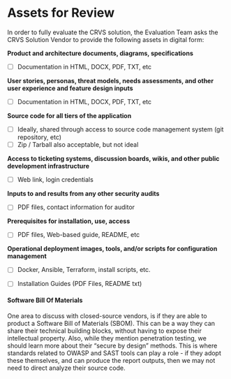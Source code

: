 # Assets for Review

In order to fully evaluate the CRVS solution, the Evaluation Team asks the CRVS Solution Vendor to provide the following assets in digital form:

**Product and architecture documents, diagrams, specifications**

* [ ] Documentation in HTML, DOCX, PDF, TXT, etc

**User stories, personas, threat models, needs assessments, and other user experience and feature design inputs**

* [ ] Documentation in HTML, DOCX, PDF, TXT, etc

**Source code for all tiers of the application**

* [ ] Ideally, shared through access to  source code management system (git repository, etc)
* [ ] Zip / Tarball also acceptable, but not ideal

**Access to ticketing systems, discussion boards, wikis, and other public development infrastructure**

* [ ] Web link, login credentials

**Inputs to and results from any other security audits**

* [ ] PDF files, contact information for auditor

**Prerequisites for installation, use, access**

* [ ] PDF files, Web-based guide, README, etc

**Operational deployment images, tools, and/or scripts for configuration management**

* [ ] Docker, Ansible, Terraform, install scripts, etc.
* [ ] Installation Guides (PDF Files, README txt)



#### Software Bill Of Materials

One area to discuss with closed-source vendors, is if they are able to product a Software Bill of Materials (SBOM). This can be a way they can share their technical building blocks, without having to expose their intellectual property. Also, while they mention penetration testing, we should learn more about their “secure by design” methods. This is where standards related to OWASP and SAST tools can play a role - if they adopt these themselves, and can produce the report outputs, then we may not need to direct analyze their source code.
